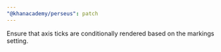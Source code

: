 ```yaml
---
"@khanacademy/perseus": patch
---
```


Ensure that axis ticks are conditionally rendered based on the markings setting.
